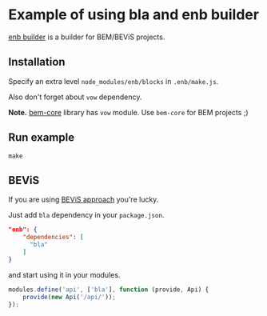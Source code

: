 # Example of using bla and enb builder
[enb builder](http://enb-make.info/) is a builder for BEM/BEViS projects.

## Installation
Specify an extra level `node_modules/enb/blocks` in `.enb/make.js`.

Also don't forget about `vow` dependency.

**Note.** [bem-core](https://github.com/bem/bem-core) library has `vow` module. Use `bem-core` for BEM projects ;)

## Run example
```
make
```

## BEViS
If you are using [BEViS approach](https://github.com/bevis-ui/docs) you're lucky.

Just add `bla` dependency in your `package.json`.
```json
"enb": {
    "dependencies": [
      "bla"
    ]
}
```
and start using it in your modules.
```javascript
modules.define('api', ['bla'], function (provide, Api) {
    provide(new Api('/api/'));
});
```
